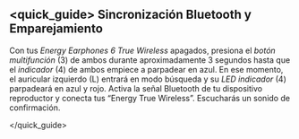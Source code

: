 ## <quick_guide> Sincronización Bluetooth y Emparejamiento

Con tus *Energy Earphones 6 True Wireless* apagados, presiona el *botón multifunción* (3) de ambos durante aproximadamente 3 segundos hasta que el *indicador* (4) de ambos empiece a parpadear en azul. En ese momento, el auricular izquierdo (L) entrará en modo búsqueda y su *LED indicador* (4) parpadeará en azul y rojo.
Activa la señal Bluetooth de tu dispositivo reproductor y conecta tus “Energy True Wireless”. Escucharás un sonido de confirmación.

</quick_guide>
